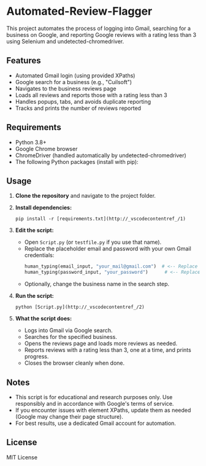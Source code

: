 # Automated-Review-Flagger

This project automates the process of logging into Gmail, searching for a business on Google, and reporting Google reviews with a rating less than 3 using Selenium and undetected-chromedriver.

## Features

- Automated Gmail login (using provided XPaths)
- Google search for a business (e.g., "Cuilsoft")
- Navigates to the business reviews page
- Loads all reviews and reports those with a rating less than 3
- Handles popups, tabs, and avoids duplicate reporting
- Tracks and prints the number of reviews reported

## Requirements

- Python 3.8+
- Google Chrome browser
- ChromeDriver (handled automatically by undetected-chromedriver)
- The following Python packages (install with pip):

## Usage

1. **Clone the repository** and navigate to the project folder.

2. **Install dependencies:**
    ```
    pip install -r [requirements.txt](http://_vscodecontentref_/1)
    ```

3. **Edit the script:**
    - Open `Script.py` (or `testfile.py` if you use that name).
    - Replace the placeholder email and password with your own Gmail credentials:
      ```python
      human_typing(email_input, "your_mail@gmail.com")  # <-- Replace with your email
      human_typing(password_input, "your_password")      # <-- Replace with your password
      ```
    - Optionally, change the business name in the search step.

4. **Run the script:**
    ```
    python [Script.py](http://_vscodecontentref_/2)
    ```

5. **What the script does:**
    - Logs into Gmail via Google search.
    - Searches for the specified business.
    - Opens the reviews page and loads more reviews as needed.
    - Reports reviews with a rating less than 3, one at a time, and prints progress.
    - Closes the browser cleanly when done.

## Notes

- This script is for educational and research purposes only. Use responsibly and in accordance with Google's terms of service.
- If you encounter issues with element XPaths, update them as needed (Google may change their page structure).
- For best results, use a dedicated Gmail account for automation.

## License

MIT License
